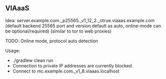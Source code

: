 VIAaaS
---
Idea: server.example.com._p25565._v1_12_2._otrue.viaaas.example.com (default backend 25565 port and version default as auto, online-mode can be optional/required) (similar to tor to web proxies)


TODO: Online mode, protocol auto detection


Usage:
- ./gradlew clean run
- Connection to private IP addresses are currently blocked
- Connect to mc.example.com._v1_8.viaaas.localhost
